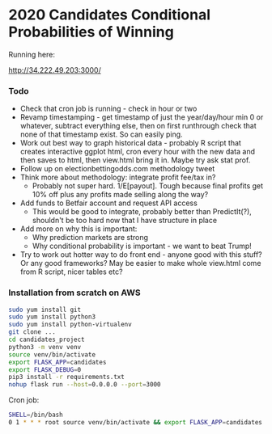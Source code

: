# 2020 Candidates Conditional Probabilities of Winning

Running here:

http://34.222.49.203:3000/

### Todo

* Check that cron job is running - check in hour or two
* Revamp timestamping - get timestamp of just the year/day/hour min 0 or whatever, subtract everything else, then on first runthrough check that none of that timestamp exist. So can easily ping.
* Work out best way to graph historical data - probably R script that creates
interactive ggplot html, cron every hour with the new data and then saves to html,
then view.html bring it in. Maybe try ask stat prof.
* Follow up on electionbettingodds.com methodology tweet
* Think more about methodology: integrate profit fee/tax in?
    * Probably not super hard. 1/E[payout]. Tough because final profits get 10% off
    plus any profits made selling along the way?
* Add funds to Betfair account and request API access
    * This would be good to integrate, probably better than PredictIt(?), shouldn't
    be too hard now that I have structure in place
* Add more on why this is important:
    * Why prediction markets are strong
    * Why conditional probability is important - we want to beat Trump!
* Try to work out hotter way to do front end - anyone good with this stuff? Or any
good frameworks? May be easier to make whole view.html come from R script, nicer
tables etc?

### Installation from scratch on AWS

```bash
sudo yum install git
sudo yum install python3
sudo yum install python-virtualenv
git clone ...
cd candidates_project
python3 -m venv venv
source venv/bin/activate
export FLASK_APP=candidates
export FLASK_DEBUG=0
pip3 install -r requirements.txt
nohup flask run --host=0.0.0.0 --port=3000
```

Cron job:
```bash
SHELL=/bin/bash
0 1 * * * root source venv/bin/activate && export FLASK_APP=candidates && flask update-probs
```

